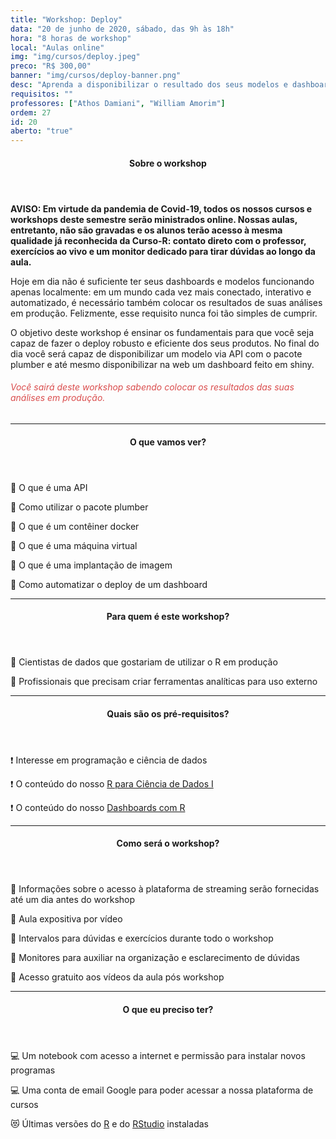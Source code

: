 ```yaml
---
title: "Workshop: Deploy"
data: "20 de junho de 2020, sábado, das 9h às 18h"
hora: "8 horas de workshop"
local: "Aulas online"
img: "img/cursos/deploy.jpeg"
preco: "R$ 300,00"
banner: "img/cursos/deploy-banner.png"
desc: "Aprenda a disponibilizar o resultado dos seus modelos e dashboards na Web."
requisitos: ""
professores: ["Athos Damiani", "William Amorim"]
ordem: 27
id: 20
aberto: "true"
---
```


<header class="section-header">
  <h4>Sobre o workshop</h4>
</header>

<b>AVISO: Em virtude da pandemia de Covid-19, todos os nossos cursos e workshops deste semestre serão ministrados online. Nossas aulas, entretanto, não são gravadas e os alunos terão acesso à mesma qualidade já reconhecida da Curso-R: contato direto com o professor, exercícios ao vivo e um monitor dedicado para tirar dúvidas ao longo da aula.</b>

Hoje em dia não é suficiente ter seus dashboards e modelos funcionando apenas localmente: em um mundo cada vez mais conectado, interativo e automatizado, é necessário também colocar os resultados de suas análises em produção. Felizmente, esse requisito nunca foi tão simples de cumprir.

O objetivo deste workshop é ensinar os fundamentais para que você seja capaz de fazer o deploy robusto e eficiente dos seus produtos. No final do dia você será capaz de disponibilizar um modelo via API com o pacote plumber e até mesmo disponibilizar na web um dashboard feito em shiny.

<h6 style = "color: #da4d4d">Você sairá deste workshop sabendo colocar os resultados das suas análises em produção.</h6>

<hr>

<header class="section-header">
  <h4>O que vamos ver?</h4>
</header>

<p>&#128204; O que é uma API</p>
<p>&#128204; Como utilizar o pacote plumber</p>
<p>&#128204; O que é um contêiner docker</p>
<p>&#128204; O que é uma máquina virtual</p>
<p>&#128204; O que é uma implantação de imagem</p>
<p>&#128204; Como automatizar o deploy de um dashboard</p>

<hr>

<header class="section-header">
  <h4>Para quem é este workshop?</h4>
</header>

&#128587; Cientistas de dados que gostariam de utilizar o R em produção

&#128587; Profissionais que precisam criar ferramentas analíticas para uso externo

<hr>

<header class="section-header">
  <h4>Quais são os pré-requisitos?</h4>
</header>

&#10071; Interesse em programação e ciência de dados

&#10071; O conteúdo do nosso [R para Ciência de Dados I](https://www.curso-r.com/cursos/r4ds-1/)

&#10071; O conteúdo do nosso [Dashboards com R](https://www.curso-r.com/cursos/dashboards/)

<hr>

<header class="section-header">
  <h4>Como será o workshop?</h4>
</header>

<p>&#128313; Informações sobre o acesso à plataforma de streaming serão fornecidas até um dia antes do workshop
<p>&#128313; Aula expositiva por vídeo
<p>&#128313; Intervalos para dúvidas e exercícios durante todo o workshop
<p>&#128313; Monitores para auxiliar na organização e esclarecimento de dúvidas 
<p>&#128313; Acesso gratuito aos vídeos da aula pós workshop

<hr>

<header class="section-header">
  <h4>O que eu preciso ter?</h4>
</header>

&#128187; Um notebook com acesso a internet e permissão para instalar novos programas

&#128187; Uma conta de email Google para poder acessar a nossa plataforma de cursos

&#128571; Últimas versões do [R](https://cran.r-project.org/) e do [RStudio](https://www.rstudio.com/products/rstudio/download/) instaladas
